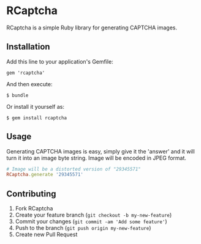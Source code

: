 # RCaptcha

RCaptcha is a simple Ruby library for generating CAPTCHA images.

## Installation

Add this line to your application's Gemfile:

    gem 'rcaptcha'

And then execute:

    $ bundle

Or install it yourself as:

    $ gem install rcaptcha

## Usage

Generating CAPTCHA images is easy, simply give it the 'answer' and it will turn it into an image byte string. Image will be encoded in JPEG format.

```ruby
# Image will be a distorted version of "29345571"
RCaptcha.generate '29345571'
```

## Contributing

1. Fork RCaptcha
2. Create your feature branch (`git checkout -b my-new-feature`)
3. Commit your changes (`git commit -am 'Add some feature'`)
4. Push to the branch (`git push origin my-new-feature`)
5. Create new Pull Request
